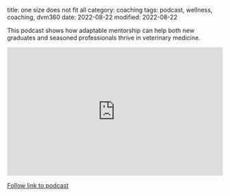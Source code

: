 title: one size does not fit all
category: coaching
tags: podcast, wellness, coaching, dvm360
date: 2022-08-22
modified: 2022-08-22

This podcast shows how adaptable mentorship can help both new graduates and seasoned professionals thrive in veterinary medicine.

<iframe width="100%" height="300" src="https://embeds.audioboom.com/posts/8128349/embed/v4" style="background-color: transparent; display: block; padding: 0; width: 100%; max-width: 700px;" frameborder="0" allowtransparency="allowtransparency" scrolling="no" title="Audioboom player" allow="autoplay" sandbox="allow-downloads allow-forms allow-popups allow-same-origin allow-scripts allow-storage-access-by-user-activation allow-top-navigation-by-user-activation"></iframe>

[Follow link to podcast](https://www.dvm360.com/view/one-size-does-not-fit-all-mentorship-and-professional-excellence)
